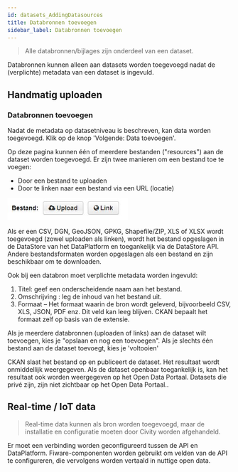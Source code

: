 ```yaml
---
id: datasets_AddingDatasources
title: Databronnen toevoegen
sidebar_label: Databronnen toevoegen
---
```


> Alle databronnen/bijlages zijn onderdeel van een dataset.

Databronnen kunnen alleen aan datasets worden toegevoegd nadat de (verplichte) metadata van een dataset is ingevuld.

## Handmatig uploaden

### Databronnen toevoegen

Nadat de metadata op datasetniveau is beschreven, kan data worden toegevoegd. Klik op de knop 'Volgende: Data toevoegen'.

Op deze pagina kunnen één of meerdere bestanden ("resources") aan de dataset worden toegevoegd. Er zijn twee manieren om een bestand toe te voegen:

- Door een bestand te uploaden
- Door te linken naar een bestand via een URL (locatie)

![01](assets/Dataplatform/AddingDatasets/01.JPG)

Als er een CSV, DGN, GeoJSON, GPKG, Shapefile/ZIP, XLS of XLSX wordt toegevoegd (zowel uploaden als linken), wordt het bestand opgeslagen in de DataStore van het DataPlatform en toegankelijk via de DataStore API. Andere bestandsformaten worden opgeslagen als een bestand en zijn beschikbaar om te downloaden.

Ook bij een databron moet verplichte metadata worden ingevuld:

1. Titel: geef een onderscheidende naam aan het bestand.
2. Omschrijving : leg de inhoud van het bestand uit.
3. Formaat – Het formaat waarin de bron wordt geleverd, bijvoorbeeld CSV, XLS, JSON, PDF enz. Dit veld kan leeg blijven. CKAN bepaalt het formaat zelf op basis van de extensie.

Als je meerdere databronnen (uploaden of links) aan de dataset wilt toevoegen, kies je "opslaan en nog een toevoegen". Als je slechts één bestand aan de dataset toevoegt, kies je 'voltooien'

CKAN slaat het bestand op en publiceert de dataset. Het resultaat wordt onmiddellijk weergegeven. Als de dataset openbaar toegankelijk is, kan het resultaat ook worden weergegeven op het Open Data Portaal. Datasets die privé zijn, zijn niet zichtbaar op het Open Data Portaal..

## Real-time / IoT data

> Real-time data kunnen als bron worden toegevoegd, maar de installatie en configuratie moeten door Civity worden afgehandeld.

Er moet een verbinding worden geconfigureerd tussen de API en DataPlatform. Fiware-componenten worden gebruikt om velden van de API te configureren, die vervolgens worden vertaald in nuttige open data.
